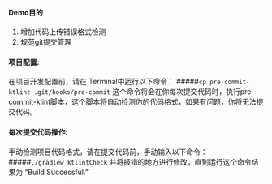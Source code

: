 #### Demo目的

1. 增加代码上传错误格式检测
2. 规范git提交管理

#### 项目配置:

在项目开发配置前，请在 Terminal中运行以下命令：
#####`cp pre-commit-ktlint .git/hooks/pre-commit`
这个命令将会在你每次提交代码时，执行pre-commit-klint脚本，这个脚本将自动检测你的代码格式，如果有问题，你将无法提交代码。

#### 每次提交代码操作:

手动检测项目代码格式，请在提交代码前，手动输入以下命令：
#####`./gradlew ktlintCheck`
并将报错的地方进行修改，直到运行这个命令结果为 “Build Successful.”